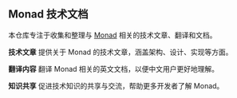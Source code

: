 ## Monad 技术文档

本仓库专注于收集和整理与 [Monad](https://docs.monad.xyz/) 相关的技术文章、翻译和文档。

**技术文章**
提供关于 Monad 的技术文章，涵盖架构、设计、实现等方面。

**翻译内容**
翻译 Monad 相关的英文文档，以便中文用户更好地理解。

**知识共享**
促进技术知识的共享与交流，帮助更多开发者了解 Monad。

